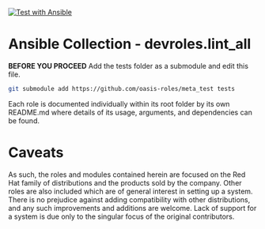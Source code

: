 [![Test with Ansible](https://github.com/oasis-roles/ansible_collection_lint_all/workflows/Test%20with%20Ansible/badge.svg)](https://github.com/oasis-roles/ansible_collection_lint_all/actions)

# Ansible Collection - devroles.lint_all

**BEFORE YOU PROCEED** Add the tests folder as a submodule and edit this file.

```bash
git submodule add https://github.com/oasis-roles/meta_test tests
```

Each role is documented individually within its root folder by its own README.md
where details of its usage, arguments, and dependencies can be found.

# Caveats

As such, the roles and modules contained herein are focused on the Red Hat family
of distributions and the products sold by the company. Other roles are also
included which are of general interest in setting up a system. There is no
prejudice against adding compatibility with other distributions, and any such
improvements and additions are welcome. Lack of support for a system is due only
to the singular focus of the original contributors.
